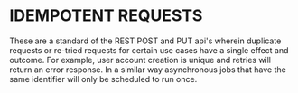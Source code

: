 # IDEMPOTENT REQUESTS

These are a standard of the REST POST and PUT api's wherein duplicate requests or re-tried requests for certain use cases have a single effect and outcome. For example, user account creation is unique and retries will return an error response. In a similar way asynchronous jobs that have the same identifier will only be scheduled to run once. 

